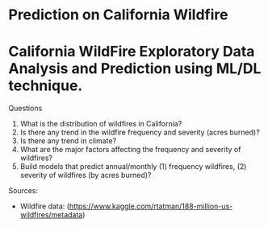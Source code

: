 # Prediction on California Wildfire
# California WildFire Exploratory Data Analysis and Prediction using ML/DL technique.

Questions
1. What is the distribution of wildfires in California?
2. Is there any trend in the wildfire frequency and severity (acres burned)?
3. Is there any trend in climate?
4. What are the major factors affecting the frequency and severity of wildfires?
5. Build models that predict annual/monthly (1) frequency wildfires, (2) severity of wildfires (by acres burned)?
   
Sources:


- Wildfire data: (https://www.kaggle.com/rtatman/188-million-us-wildfires/metadata)
